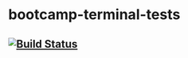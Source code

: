 # bootcamp-terminal-tests
## [![Build Status](https://app.travis-ci.com/Anele078/bootcamp-terminal-tests.svg?branch=master)](https://app.travis-ci.com/Anele078/bootcamp-terminal-tests)
